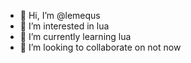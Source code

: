 - 👋 Hi, I’m @lemequs
- 👀 I’m interested in lua
- 🌱 I’m currently learning lua
- 💞️ I’m looking to collaborate on not now


<!---
lemequs/lemequs is a ✨ special ✨ repository because its `README.md` (this file) appears on your GitHub profile.
You can click the Preview link to take a look at your changes.
--->
